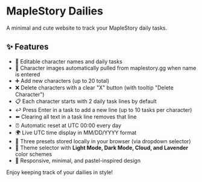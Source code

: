 # MapleStory Dailies

A minimal and cute website to track your MapleStory daily tasks.

## ✨ Features
- 📝 Editable character names and daily tasks
- 👤 Character images automatically pulled from maplestory.gg when name is entered
- ➕ Add new characters (up to 20 total)
- ❌ Delete characters with a clear "X" button (with tooltip "Delete Character")
- 📋 Each character starts with 2 daily task lines by default
- ↩️ Press Enter in a task to add a new line (up to 10 tasks per character)
- ⬅️ Clearing all text in a task line removes that line
- ⏰ Automatic reset at UTC 00:00 every day
- 🌍 Live UTC time display in MM/DD/YYYY format
- 💾 Three presets stored locally in your browser (via dropdown selector)
- 🎨 Theme selector with **Light Mode, Dark Mode, Cloud, and Lavender** color schemes
- 📱 Responsive, minimal, and pastel-inspired design

Enjoy keeping track of your dailies in style!
